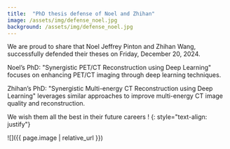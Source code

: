 ```yaml
---
title:  "PhD thesis defense of Noel and Zhihan"
image: /assets/img/defense_noel.jpg
background: /assets/img/defense_noel.jpg
---
```

We are proud to share that Noel Jeffrey Pinton and Zhihan Wang, successfully defended their theses on Friday, December 20, 2024.

Noel’s PhD: "Synergistic PET/CT Reconstruction using Deep Learning" focuses on enhancing PET/CT imaging through deep learning techniques.

Zhihan’s PhD: "Synergistic Multi-energy CT Reconstruction using Deep Learning" leverages similar approaches to improve multi-energy CT image quality and reconstruction.

We wish them all the best in their future careers !
{: style="text-align: justify"}

![]({{ page.image | relative_url }})

